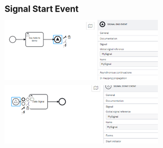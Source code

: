 # Signal Start Event

![](src/main/resources/sendingSignal.png)

![](src/main/resources/signalStartEvent.png)